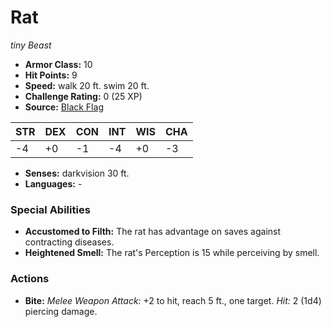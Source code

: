 # Rat

*tiny* *Beast*

- **Armor Class:** 10
- **Hit Points:** 9 
- **Speed:** walk 20 ft. swim 20 ft.
- **Challenge Rating:** 0 (25 XP)
- **Source:** [Black Flag](https://koboldpress.com/kpstore/product/tovrpg-pg-mv/)

| STR | DEX | CON | INT | WIS | CHA |
| --- | --- | --- | --- | --- | --- |
| -4 | +0 | -1 | -4 | +0 | -3 |

- **Senses:** darkvision 30 ft.
- **Languages:** -

### Special Abilities

- **Accustomed to Filth:** The rat has advantage on saves against contracting diseases.
- **Heightened Smell:** The rat's Perception is 15 while perceiving by smell.

### Actions

- **Bite:** _Melee Weapon Attack:_ +2 to hit, reach 5 ft., one target. _Hit:_ 2 (1d4) piercing damage.
